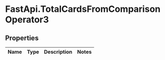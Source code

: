 # FastApi.TotalCardsFromComparisonOperator3

## Properties
Name | Type | Description | Notes
------------ | ------------- | ------------- | -------------
